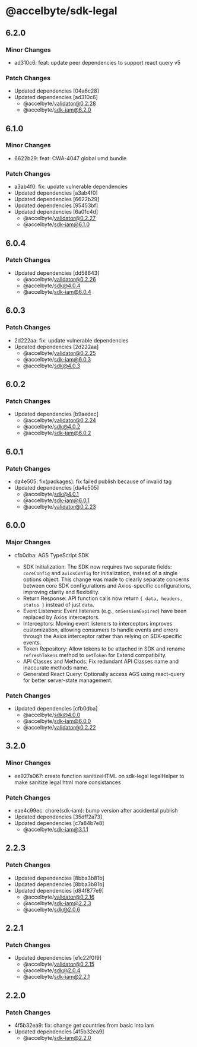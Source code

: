 # @accelbyte/sdk-legal

## 6.2.0

### Minor Changes

- ad310c6: feat: update peer dependencies to support react query v5

### Patch Changes

- Updated dependencies [04a6c28]
- Updated dependencies [ad310c6]
  - @accelbyte/validator@0.2.28
  - @accelbyte/sdk-iam@6.2.0

## 6.1.0

### Minor Changes

- 6622b29: feat: CWA-4047 global umd bundle

### Patch Changes

- a3ab4f0: fix: update vulnerable dependencies
- Updated dependencies [a3ab4f0]
- Updated dependencies [6622b29]
- Updated dependencies [95453bf]
- Updated dependencies [6a01c4d]
  - @accelbyte/validator@0.2.27
  - @accelbyte/sdk-iam@6.1.0

## 6.0.4

### Patch Changes

- Updated dependencies [dd58643]
  - @accelbyte/validator@0.2.26
  - @accelbyte/sdk@4.0.4
  - @accelbyte/sdk-iam@6.0.4

## 6.0.3

### Patch Changes

- 2d222aa: fix: update vulnerable dependencies
- Updated dependencies [2d222aa]
  - @accelbyte/validator@0.2.25
  - @accelbyte/sdk-iam@6.0.3
  - @accelbyte/sdk@4.0.3

## 6.0.2

### Patch Changes

- Updated dependencies [b9aedec]
  - @accelbyte/validator@0.2.24
  - @accelbyte/sdk@4.0.2
  - @accelbyte/sdk-iam@6.0.2

## 6.0.1

### Patch Changes

- da4e505: fix(packages): fix failed publish because of invalid tag
- Updated dependencies [da4e505]
  - @accelbyte/sdk@4.0.1
  - @accelbyte/sdk-iam@6.0.1
  - @accelbyte/validator@0.2.23

## 6.0.0

### Major Changes

- cfb0dba: AGS TypeScript SDK

  - SDK Initialization: The SDK now requires two separate fields: `coreConfig` and `axiosConfig` for initialization, instead of a single options object. This change was made to clearly separate concerns between core SDK configurations and Axios-specific configurations, improving clarity and flexibility.
  - Return Response: API function calls now return `{ data, headers, status }` instead of just `data`.
  - Event Listeners: Event listeners (e.g., `onSessionExpired`) have been replaced by Axios interceptors.
  - Interceptors: Moving event listeners to interceptors improves customization, allowing consumers to handle events and errors through the Axios interceptor rather than relying on SDK-specific events.
  - Token Repository: Allow tokens to be attached in SDK and rename `refreshTokens` method to `setToken` for Extend compatibilty.
  - API Classes and Methods: Fix redundant API Classes name and inaccurate methods name.
  - Generated React Query: Optionally access AGS using react-query for better server-state management.

### Patch Changes

- Updated dependencies [cfb0dba]
  - @accelbyte/sdk@4.0.0
  - @accelbyte/sdk-iam@6.0.0
  - @accelbyte/validator@0.2.22

## 3.2.0

### Minor Changes

- ee927a067: create function sanitizeHTML on sdk-legal legalHelper to make sanitize legal html more consistances

### Patch Changes

- eae4c99ec: chore(sdk-iam): bump version after accidental publish
- Updated dependencies [35dff2a73]
- Updated dependencies [c7a84b7e8]
  - @accelbyte/sdk-iam@3.1.1

## 2.2.3

### Patch Changes

- Updated dependencies [8bba3b81b]
- Updated dependencies [8bba3b81b]
- Updated dependencies [d84f877e9]
  - @accelbyte/validator@0.2.16
  - @accelbyte/sdk-iam@2.2.3
  - @accelbyte/sdk@2.0.6

## 2.2.1

### Patch Changes

- Updated dependencies [e1c22f0f9]
  - @accelbyte/validator@0.2.15
  - @accelbyte/sdk@2.0.4
  - @accelbyte/sdk-iam@2.2.1

## 2.2.0

### Patch Changes

- 4f5b32ea9: fix: change get countries from basic into iam
- Updated dependencies [4f5b32ea9]
  - @accelbyte/sdk-iam@2.2.0
